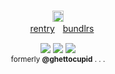 <p align="center">
  <br><img src="https://gifcity.carrd.co/assets/images/gallery94/1b303df8.gif" height=18 alt="cross">
  <br>ㅤ<a href="https://rentry.co/fratricides">rentry</a>ㅤ<a href="https://bundlrs.cc/crest">bundlrs</a> 
</p>
<p align="center">
  <img src="https://gifcity.carrd.co/assets/images/gallery25/dc5ad13b.gif">
  <img src="https://gifcity.carrd.co/assets/images/gallery23/1646719d.gif">
  <img src="https://gifcity.carrd.co/assets/images/gallery23/e5475b61.gif">
  <br><small>formerly <b>@ghettocupid</b> . . .</small>
</p>

